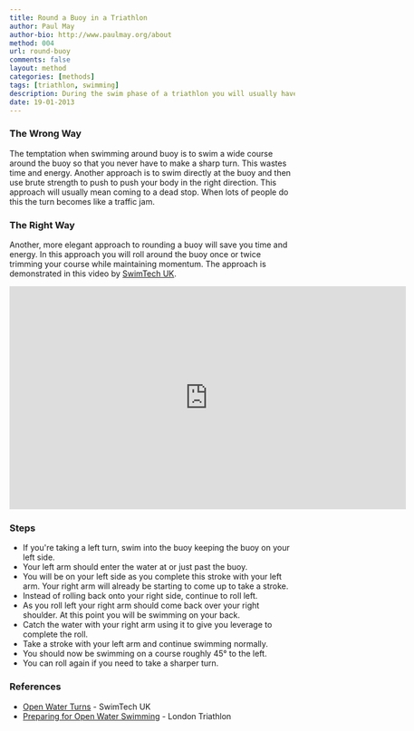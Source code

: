 ```yaml
---
title: Round a Buoy in a Triathlon
author: Paul May
author-bio: http://www.paulmay.org/about
method: 004
url: round-buoy
comments: false
layout: method
categories: [methods]
tags: [triathlon, swimming]
description: During the swim phase of a triathlon you will usually have to go around a number of buoys that mark out the swim course. In this method I describe the most comfortable way to round a buoy while maintaining some momentum.
date: 19-01-2013
---
```

### The Wrong Way
The temptation when swimming around buoy is to swim a wide course around the buoy so that you never have to make a sharp turn. This wastes time and energy. Another approach is to swim directly at the buoy and then use brute strength to push to push your body in the right direction. This approach will usually mean coming to a dead stop. When lots of people do this the turn becomes like a traffic jam.

### The Right Way
Another, more elegant approach to rounding a buoy will save you time and energy. In this approach you will roll around the buoy once or twice trimming your course while maintaining momentum. The approach is demonstrated in this video by <a href="http://swimtech.co.uk">SwimTech UK</a>.
<iframe width="700" height="394" src="http://www.youtube-nocookie.com/embed/48ibKS8RZ7E?rel=0&start=35" frameborder="0" allowfullscreen></iframe>

### Steps
* If you're taking a left turn, swim into the buoy keeping the buoy on your left side.
* Your left arm should enter the water at or just past the buoy.
* You will be on your left side as you complete this stroke with your left arm. Your right arm will already be starting to come up to take a stroke.
* Instead of rolling back onto your right side, continue to roll left.
* As you roll left your right arm should come back over your right shoulder. At this point you will be swimming on your back.
* Catch the water with your right arm using it to give you leverage to complete the roll.
* Take a stroke with your left arm and continue swimming normally. 
* You should now be swimming on a course roughly 45&deg; to the left. 
* You can roll again if you need to take a sharper turn.

### References
* [Open Water Turns](http://www.youtube.com/watch?v=48ibKS8RZ7E) 	- SwimTech UK
* [Preparing for Open Water Swimming](http://www.youtube.com/watch?v=YLT7YEwUCwI&t=1m46s) - London Triathlon
